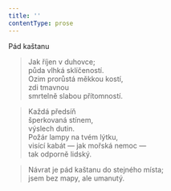 ```yaml
---
title: ''
contentType: prose
---
```


Pád kaštanu

> Jak říjen v duhovce;  
> půda vlhká sklíčeností.  
> Ozim prorůstá měkkou kostí,  
> zdi tmavnou  
> smrtelně slabou přítomností.

> Každá předsíň  
> šperkovaná stínem,  
> výslech dutin.  
> Požár lampy na tvém lýtku,  
> visící kabát — jak mořská nemoc —  
> tak odporně lidský.

> Návrat je pád kaštanu do stejného místa;  
> jsem bez mapy, ale umanutý.
